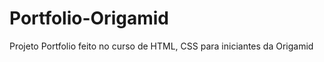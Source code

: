 # Portfolio-Origamid
 Projeto Portfolio feito no curso de HTML, CSS para iniciantes da Origamid<br>
